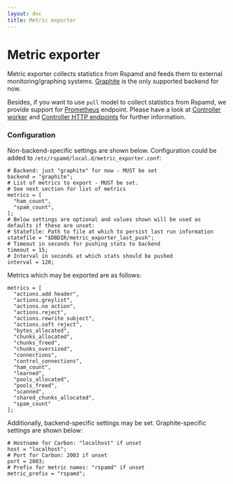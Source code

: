 ```yaml
---
layout: doc
title: Metric exporter
---
```


# Metric exporter

Metric exporter collects statistics from Rspamd and feeds them to external monitoring/graphing systems. 
[Graphite](https://graphiteapp.org/) is the only supported backend for now. 

Besides, if you want to use `pull` model to collect statistics from Rspamd, we provide support for [Prometheus](https://prometheus.io/) endpoint.
Please have a look at [Controller worker](/doc/workers/controller.md) and [Controller HTTP endpoints](/doc/architecture/protocol.md#controller-http-endpoints)
for further information.

### Configuration

Non-backend-specific settings are shown below. Configuration could be added to `/etc/rspamd/local.d/metric_exporter.conf`:

~~~ucl
# Backend: just "graphite" for now - MUST be set
backend = "graphite";
# List of metrics to export - MUST be set.
# See next section for list of metrics
metrics = [
  "ham_count",
  "spam_count",
];
# Below settings are optional and values shown will be used as defaults if these are unset:
# Statefile: Path to file at which to persist last run information
statefile = "$DBDIR/metric_exporter_last_push";
# Timeout in seconds for pushing stats to backend
timeout = 15;
# Interval in seconds at which stats should be pushed
interval = 120;
~~~

Metrics which may be exported are as follows:
~~~ 
metrics = [
  "actions.add header",
  "actions.greylist",
  "actions.no action",
  "actions.reject",
  "actions.rewrite subject",
  "actions.soft reject",
  "bytes_allocated",
  "chunks_allocated",
  "chunks_freed",
  "chunks_oversized",
  "connections",
  "control_connections",
  "ham_count",
  "learned",
  "pools_allocated",
  "pools_freed",
  "scanned",
  "shared_chunks_allocated",
  "spam_count"
];
~~~

Additionally, backend-specific settings may be set. Graphite-specific settings are shown below:

~~~ucl
# Hostname for Carbon: "localhost" if unset
host = "localhost";
# Port for Carbon: 2003 if unset
port = 2003;
# Prefix for metric names: "rspamd" if unset
metric_prefix = "rspamd";
~~~

